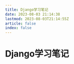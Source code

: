 ```yaml
---
title: Django学习笔记
date: 2023-08-03 21:14:38
lastmod: 2023-08-03T21:14:55Z
article: false
index: false
---
```


# Django学习笔记

　　‍
